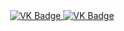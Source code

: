 <div id="badges" align ="center">
  <a href= https://vk.com/ninel738">
    <img src = "https://img.shields.io/badge/VK-blue?style-for-the-badge&logo=VK&logoColor=white" alt="VK Badge"/>
  </a>
  
<a href= "https://mail.google.com/mail/u/1/#inbox"> 
    <img src = "https://img.shields.io/badge/EMAIL-red?style-for-the-badge&logo=Gmail&logoColor=white" alt="VK Badge"/> 
  </a>
</div>
